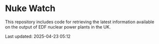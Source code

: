 # Nuke Watch

This repository includes code for retrieving the latest information available on the output of EDF nuclear power plants in the UK.

Last updated: 2025-04-23 05:12